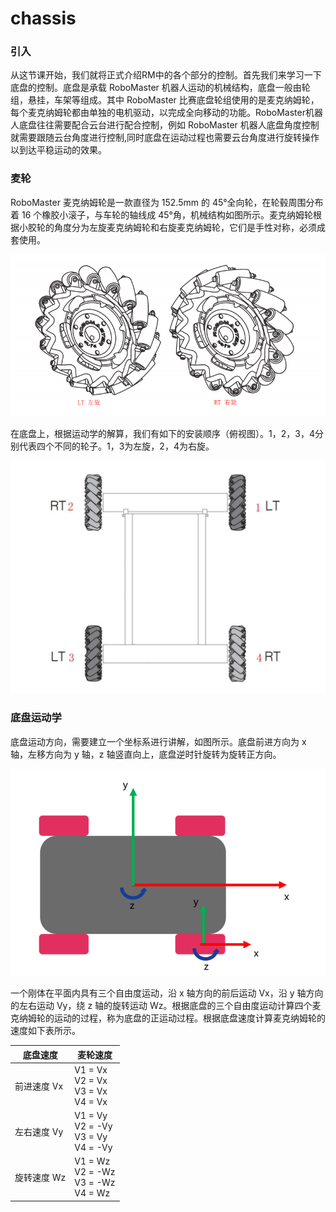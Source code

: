 # chassis

### 引入

从这节课开始，我们就将正式介绍RM中的各个部分的控制。首先我们来学习一下底盘的控制。底盘是承载 RoboMaster 机器人运动的机械结构，底盘一般由轮组，悬挂，车架等组成。其中 RoboMaster 比赛底盘轮组使用的是麦克纳姆轮，每个麦克纳姆轮都由单独的电机驱动，以完成全向移动的功能。RoboMaster机器人底盘往往需要配合云台进行配合控制，例如 RoboMaster 机器人底盘角度控制就需要跟随云台角度进行控制,同时底盘在运动过程也需要云台角度进行旋转操作以到达平稳运动的效果。

### 麦轮

RoboMaster 麦克纳姆轮是一款直径为 152.5mm 的 45°全向轮，在轮毂周围分布着 16 个橡胶小滚子，与车轮的轴线成 45°角，机械结构如图所示。麦克纳姆轮根据小胶轮的角度分为左旋麦克纳姆轮和右旋麦克纳姆轮，它们是手性对称，必须成套使用。

![image-20240614132645560](.assets/image-20240614132645560.png)

在底盘上，根据运动学的解算，我们有如下的安装顺序（俯视图）。1，2，3，4分别代表四个不同的轮子。1，3为左旋，2，4为右旋。

<img src=".assets/image-20240614132913428.png" alt="image-20240614132913428" style="zoom:50%;" />

### 底盘运动学

底盘运动方向，需要建立一个坐标系进行讲解，如图所示。底盘前进方向为 x 轴，左移方向为 y 轴，z 轴竖直向上，底盘逆时针旋转为旋转正方向。

![image-20240614133604419](.assets/image-20240614133604419.png)

一个刚体在平面内具有三个自由度运动，沿 x 轴方向的前后运动 Vx，沿 y 轴方向的左右运动 Vy，绕 z 轴的旋转运动 Wz。根据底盘的三个自由度运动计算四个麦克纳姆轮的运动的过程，称为底盘的正运动过程。根据底盘速度计算麦克纳姆轮的速度如下表所示。

| 底盘速度    | 麦轮速度                                         |
| ----------- | ------------------------------------------------ |
| 前进速度 Vx | V1 = Vx<br />V2 = Vx<br />V3 = Vx<br />V4 = Vx   |
| 左右速度 Vy | V1 = Vy<br />V2 = -Vy<br />V3 = Vy<br />V4 = -Vy |
| 旋转速度 Wz | V1 = Wz<br />V2 = -Wz<br />V3 = -Wz<br />V4 = Wz |